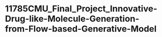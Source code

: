 # 11785CMU_Final_Project_Innovative-Drug-like-Molecule-Generation-from-Flow-based-Generative-Model
 
